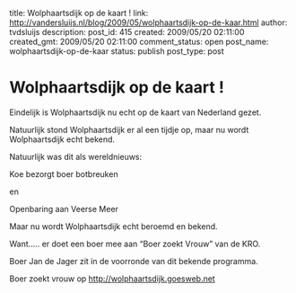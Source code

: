 title: Wolphaartsdijk op de kaart !
link: http://vandersluijs.nl/blog/2009/05/wolphaartsdijk-op-de-kaar.html
author: tvdsluijs
description: 
post_id: 415
created: 2009/05/20 02:11:00
created_gmt: 2009/05/20 02:11:00
comment_status: open
post_name: wolphaartsdijk-op-de-kaar
status: publish
post_type: post

# Wolphaartsdijk op de kaart !

Eindelijk is Wolphaartsdijk nu echt op de kaart van Nederland gezet.  
  
Natuurlijk stond Wolphaartsdijk er al een tijdje op, maar nu wordt Wolphaartsdijk echt bekend.  
  
Natuurlijk was dit als wereldnieuws:  
  
Koe bezorgt boer botbreuken  
  
en  
  
Openbaring aan Veerse Meer  
  
Maar nu wordt Wolphaartsdijk echt beroemd en bekend.  
  
Want….. er doet een boer mee aan “Boer zoekt Vrouw” van de KRO.  
  
Boer Jan de Jager zit in de voorronde van dit bekende programma.  
  
Boer zoekt vrouw op <http://wolphaartsdijk.goesweb.net>